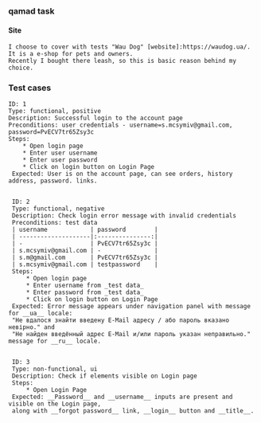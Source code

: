 ### qamad task
#### Site
    I choose to cover with tests "Wau Dog" [website]:https://waudog.ua/. It is a e-shop for pets and owners. 
    Recently I bought there leash, so this is basic reason behind my choice.  

### Test cases
    ID: 1 
    Type: functional, positive
    Description: Successful login to the account page
    Preconditions: user credentials - username=s.mcsymiv@gmail.com, password=PvECV7tr65Zsy3c
    Steps: 
        * Open login page
        * Enter user username
        * Enter user password
        * Click on login button on Login Page
     Expected: User is on the account page, can see orders, history address, password. links.
     
     
     ID: 2
     Type: functional, negative
     Description: Check login error message with invalid credentials
     Preconditions: test data
     | username            | password        |
     | --------------------|:---------------:|
     | -                   | PvECV7tr65Zsy3c |
     | s.mcsymiv@gmail.com | -               |
     | s.m@gmail.com       | PvECV7tr65Zsy3c |
     | s.mcsymiv@gmail.com | testpassword    |
     Steps:
         * Open login page
         * Enter username from _test data_
         * Enter password from _test data_
         * Click on login button on Login Page
     Expected: Error message appears under navigation panel with message for __ua__ locale:
     "Не вдалося знайти введену E-Mail адресу / або пароль вказано невірно." and
     "Не найден введённый адрес E-Mail и/или пароль указан неправильно." message for __ru__ locale.
     
     
     ID: 3
     Type: non-functional, ui
     Description: Check if elements visible on Login page
     Steps:
         * Open Login Page
     Expected: __Password__ and __username__ inputs are present and visible on the Login page, 
     along with __forgot password__ link, __login__ button and __title__.
     
    
